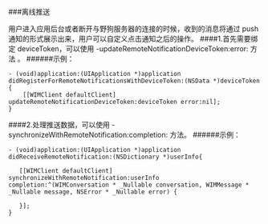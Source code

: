 ###离线推送 


用户进入应用后台或者断开与野狗服务器的连接的时候，收到的消息将通过 push 通知的形式展示出来，用户可以自定义点击通知之后的操作。
####1.首先需要绑定 deviceToken，可以使用 -updateRemoteNotificationDeviceToken:error: 方法 。
######示例：
```
- (void)application:(UIApplication *)application didRegisterForRemoteNotificationsWithDeviceToken:(NSData *)deviceToken
{
    [[WIMClient defaultClient] updateRemoteNotificationDeviceToken:deviceToken error:nil];
}
```

####2.处理推送数据，可以使用 -synchronizeWithRemoteNotification:completion: 方法。
######示例：
```
- (void)application:(UIApplication *)application didReceiveRemoteNotification:(NSDictionary *)userInfo{
    
   [[WIMClient defaultClient] synchronizeWithRemoteNotification:userInfo completion:^(WIMConversation * _Nullable conversation, WIMMessage * _Nullable message, NSError * _Nullable error) {
        
   }];
}

    
```